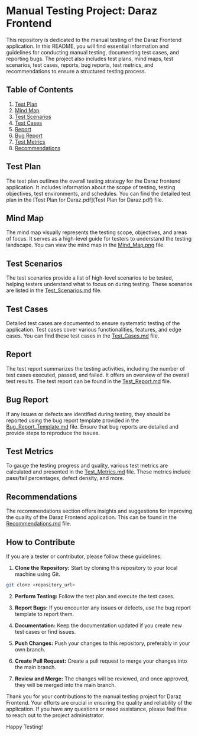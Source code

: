 # Manual Testing Project: Daraz Frontend

This repository is dedicated to the manual testing of the Daraz Frontend application. In this README, you will find essential information and guidelines for conducting manual testing, documenting test cases, and reporting bugs. The project also includes test plans, mind maps, test scenarios, test cases, reports, bug reports, test metrics, and recommendations to ensure a structured testing process.

## Table of Contents

1. [Test Plan](#test-plan)
2. [Mind Map](#mind-map)
3. [Test Scenarios](#test-scenarios)
4. [Test Cases](#test-cases)
5. [Report](#report)
6. [Bug Report](#bug-report)
7. [Test Metrics](#test-metrics)
8. [Recommendations](#recommendations)

## Test Plan

The test plan outlines the overall testing strategy for the Daraz frontend application. It includes information about the scope of testing, testing objectives, test environments, and schedules. You can find the detailed test plan in the [Test Plan for Daraz.pdf](Test Plan for Daraz.pdf) file.

## Mind Map

The mind map visually represents the testing scope, objectives, and areas of focus. It serves as a high-level guide for testers to understand the testing landscape. You can view the mind map in the [Mind_Map.png](Mind_Map.png) file.

## Test Scenarios

The test scenarios provide a list of high-level scenarios to be tested, helping testers understand what to focus on during testing. These scenarios are listed in the [Test_Scenarios.md](Test_Scenarios.md) file.

## Test Cases

Detailed test cases are documented to ensure systematic testing of the application. Test cases cover various functionalities, features, and edge cases. You can find these test cases in the [Test_Cases.md](Test_Cases.md) file.

## Report

The test report summarizes the testing activities, including the number of test cases executed, passed, and failed. It offers an overview of the overall test results. The test report can be found in the [Test_Report.md](Test_Report.md) file.

## Bug Report

If any issues or defects are identified during testing, they should be reported using the bug report template provided in the [Bug_Report_Template.md](Bug_Report_Template.md) file. Ensure that bug reports are detailed and provide steps to reproduce the issues.

## Test Metrics

To gauge the testing progress and quality, various test metrics are calculated and presented in the [Test_Metrics.md](Test_Metrics.md) file. These metrics include pass/fail percentages, defect density, and more.

## Recommendations

The recommendations section offers insights and suggestions for improving the quality of the Daraz Frontend application. This can be found in the [Recommendations.md](Recommendations.md) file.

## How to Contribute

If you are a tester or contributor, please follow these guidelines:

1. **Clone the Repository:** Start by cloning this repository to your local machine using Git.

```bash
git clone <repository_url>
```

2. **Perform Testing:** Follow the test plan and execute the test cases.

3. **Report Bugs:** If you encounter any issues or defects, use the bug report template to report them.

4. **Documentation:** Keep the documentation updated if you create new test cases or find issues.

5. **Push Changes:** Push your changes to this repository, preferably in your own branch.

6. **Create Pull Request:** Create a pull request to merge your changes into the main branch. 

7. **Review and Merge:** The changes will be reviewed, and once approved, they will be merged into the main branch.

Thank you for your contributions to the manual testing project for Daraz Frontend. Your efforts are crucial in ensuring the quality and reliability of the application. If you have any questions or need assistance, please feel free to reach out to the project administrator.

Happy Testing!
